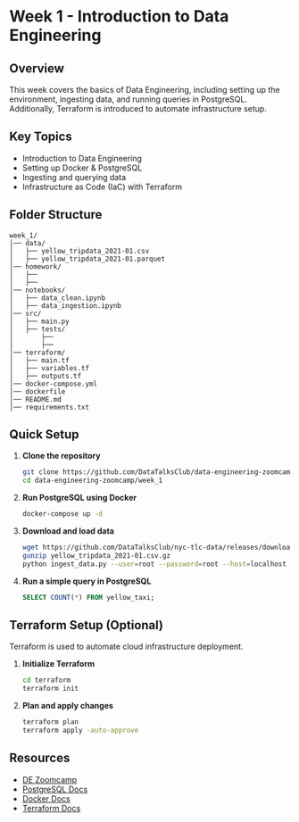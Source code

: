 # Week 1 - Introduction to Data Engineering

## Overview
This week covers the basics of Data Engineering, including setting up the environment, ingesting data, and running queries in PostgreSQL. Additionally, Terraform is introduced to automate infrastructure setup.

## Key Topics
- Introduction to Data Engineering
- Setting up Docker & PostgreSQL
- Ingesting and querying data
- Infrastructure as Code (IaC) with Terraform

## Folder Structure
```
week_1/
│── data/
│   ├── yellow_tripdata_2021-01.csv
│   ├── yellow_tripdata_2021-01.parquet
│── homework/
│   ├── 
│   ├── 
│── notebooks/
│   ├── data_clean.ipynb              
│   ├── data_ingestion.ipynb
│── src/
│   ├── main.py             
│   ├── tests/
│       ├──
│       ├──
│── terraform/
│   ├── main.tf
│   ├── variables.tf           
│   ├── outputs.tf                          
│── docker-compose.yml
│── dockerfile
│── README.md
│── requirements.txt
```

## Quick Setup
1. **Clone the repository**
   ```bash
   git clone https://github.com/DataTalksClub/data-engineering-zoomcamp.git
   cd data-engineering-zoomcamp/week_1
   ```
2. **Run PostgreSQL using Docker**
   ```bash
   docker-compose up -d
   ```
3. **Download and load data**
   ```bash
   wget https://github.com/DataTalksClub/nyc-tlc-data/releases/download/yellow/yellow_tripdata_2021-01.csv.gz
   gunzip yellow_tripdata_2021-01.csv.gz
   python ingest_data.py --user=root --password=root --host=localhost --port=5432 --db=ny_taxi --table_name=yellow_taxi --file_path=yellow_tripdata_2021-01.csv
   ```
4. **Run a simple query in PostgreSQL**
   ```sql
   SELECT COUNT(*) FROM yellow_taxi;
   ```

## Terraform Setup (Optional)
Terraform is used to automate cloud infrastructure deployment.
1. **Initialize Terraform**
   ```bash
   cd terraform
   terraform init
   ```
2. **Plan and apply changes**
   ```bash
   terraform plan
   terraform apply -auto-approve
   ```

## Resources
- [DE Zoomcamp](https://github.com/DataTalksClub/data-engineering-zoomcamp)
- [PostgreSQL Docs](https://www.postgresql.org/docs/)
- [Docker Docs](https://docs.docker.com/)
- [Terraform Docs](https://developer.hashicorp.com/terraform/docs)
